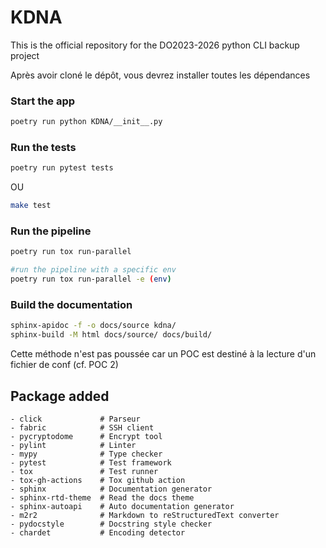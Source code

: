 # KDNA

This is the official repository for the DO2023-2026 python CLI backup project

Après avoir cloné le dépôt, vous devrez installer toutes les dépendances

### Start the app

```bash
poetry run python KDNA/__init__.py
```

### Run the tests

```bash
poetry run pytest tests
```

OU 

```bash
make test
```

### Run the pipeline

```bash
poetry run tox run-parallel
```

```bash
#run the pipeline with a specific env
poetry run tox run-parallel -e (env)
```

### Build the documentation

```bash
sphinx-apidoc -f -o docs/source kdna/
sphinx-build -M html docs/source/ docs/build/
```

Cette méthode n'est pas poussée car un POC est destiné à la lecture d'un fichier de conf (cf. POC 2)

## Package added

    - click             # Parseur
    - fabric            # SSH client
    - pycryptodome      # Encrypt tool
    - pylint            # Linter
    - mypy              # Type checker
    - pytest            # Test framework
    - tox               # Test runner
    - tox-gh-actions    # Tox github action
    - sphinx            # Documentation generator
    - sphinx-rtd-theme  # Read the docs theme
    - sphinx-autoapi    # Auto documentation generator
    - m2r2              # Markdown to reStructuredText converter
    - pydocstyle        # Docstring style checker
    - chardet           # Encoding detector



